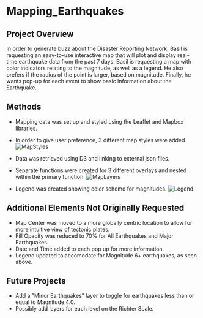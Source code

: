 # Mapping_Earthquakes
## Project Overview
In order to generate buzz about the Disaster Reporting Network, Basil is requesting an easy-to-use interactive map that will plot and display real-time earthquake data from the past 7 days.  Basil is requesting a map with color indicators relating to the magnitude, as well as a legend.  He also prefers if the radius of the point is larger, based on magnitude.  Finally, he wants pop-up for each event to show basic information about the Earthquake.

## Methods
- Mapping data was set up and styled using the Leaflet and Mapbox libraries.  
- In order to give user preference, 3 different map styles were added.
![MapStyles](https://user-images.githubusercontent.com/106561880/188359157-a48bfba4-c21b-461b-bcb4-05db108e68ec.png)

- Data was retrieved using D3 and linking to external json files.
- Separate functions were created for 3 different overlays and nested within the primary function.
![MapLayers](https://user-images.githubusercontent.com/106561880/188359176-ce8eb5f9-dbd8-4fdc-8f06-5545da0c53d8.png)

- Legend was created showing color scheme for magnitudes.
![Legend](https://user-images.githubusercontent.com/106561880/188359185-109624c0-e115-40c2-b970-4483139dbb50.png)


## Additional Elements Not Originally Requested
- Map Center was moved to a more globally centric location to allow for more intuitive view of tectonic plates.
- Fill Opacity was reduced to 70% for All Earthquakes and Major Earthquakes.
- Date and Time added to each pop up for more information.
- Legend updated to accomodate for Magnitude 6+ earthquakes, as seen above.

## Future Projects
- Add a "Minor Earthquakes" layer to toggle for earthquakes less than or equal to Magnitude 4.0.
- Possibly add layers for each level on the Richter Scale.
